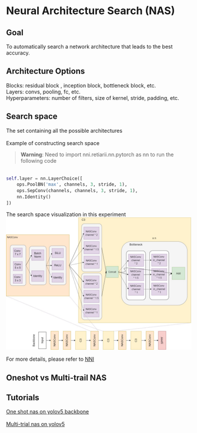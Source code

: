 # Neural Architecture Search (NAS) 

## Goal 
To automatically search a network architecture that leads to the best accuracy. 

## Architecture Options
Blocks: residual block , inception block, bottleneck block, etc. <br>
Layers: convs, pooling, fc, etc.<br>
Hyperparameters: number of filters, size of kernel, stride, padding, etc.<br>

## Search space
The set containing all the possible architectures <br><br>
Example of constructing search space 

> **Warning**: Need to import nni.retiarii.nn.pytorch as nn to run the following code

```python

self.layer = nn.LayerChoice([
    ops.PoolBN('max', channels, 3, stride, 1),
    ops.SepConv(channels, channels, 3, stride, 1),
    nn.Identity()
])
```

The search space visualization in this experiment
![](./NAS.jpg)


For more details, please refer to [NNI](https://nni.readthedocs.io/en/stable/nas/construct_space.html)

## Oneshot vs Multi-trail NAS 


## Tutorials

[One shot nas on yolov5 backbone](./oneshot.md) <br><br>
[Multi-trial nas on yolov5](./multi-trial.md) 
